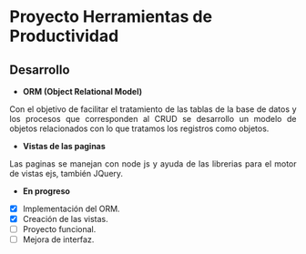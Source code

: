 # **Proyecto Herramientas de Productividad**
## Desarrollo

- **ORM (Object Relational Model)**

<p align="justify"> 
Con el objetivo de facilitar el tratamiento de las tablas de la base de datos y los procesos que corresponden al CRUD se desarrollo un modelo de objetos relacionados con lo que tratamos los registros como objetos.
</p>

- **Vistas de las paginas**

<p align="justify"> 
Las paginas se manejan con node js y ayuda de las librerias para el motor de vistas ejs, también JQuery.
</p>

- **En progreso**
- [x] Implementación del ORM.
- [x] Creación de las vistas.
- [ ] Proyecto funcional.
- [ ] Mejora de interfaz.